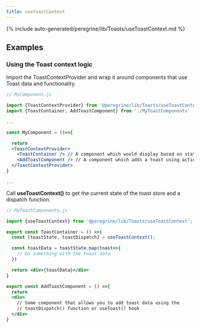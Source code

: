 ```yaml
---
title: useToastContext
---
```


<!--
The reference doc content is generated automatically from the source code.
To update this section, update the doc blocks in the source code
-->

{% include auto-generated/peregrine/lib/Toasts/useToastContext.md %}

## Examples

### Using the Toast context logic

Import the ToastContextProvider and wrap it around components that use Toast data and functionality.

```jsx
// MyComponent.js

import {ToastContextProvider} from '@peregrine/lib/Toasts/useToastContext'
import {ToastContainer, AddToastComponent} from './MyToastComponents'

...

const MyComponent = ()=>{

  return
  <ToastContextProvider>
    <ToastContainer /> // A component which would display based on state.
    <AddToastComponent /> // A component which adds a toast using actions.
  </ToastContextProvider>
}

...
```

Call **useToastContext()** to get the current state of the toast store and a dispatch function.

```jsx
// MyToastComponents.js

import {useToastContext} from '@peregrine/lib/Toasts/useToastContext';

export const ToastContainer = () =>{
  const [toastState, toastDispatch] = useToastContext();

  const toastData = toastState.map(toast=>{
    // Do something with the toast data
  })

  return <div>{toastData}</div>
}

export const AddToastComponent = () =>{
  return
  <div>
    // Some component that allows you to add toast data using the
    // toastDispatch() function or useToast() hook
  </div>
}

```
